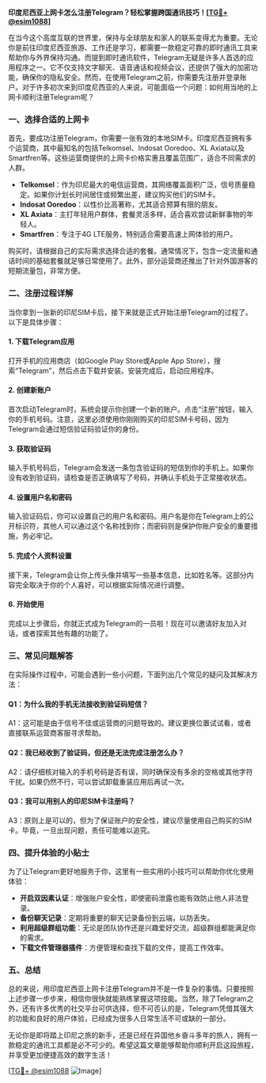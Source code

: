 **印度尼西亚上网卡怎么注册Telegram？轻松掌握跨国通讯技巧！[[TG💪+ @esim1088](https://t.me/s/esim1088)]**

在当今这个高度互联的世界里，保持与全球朋友和家人的联系变得尤为重要。无论你是前往印度尼西亚旅游、工作还是学习，都需要一款稳定可靠的即时通讯工具来帮助你与外界保持沟通。而提到即时通讯软件，Telegram无疑是许多人首选的应用程序之一。它不仅支持文字聊天、语音通话和视频会议，还提供了强大的加密功能，确保你的隐私安全。然而，在使用Telegram之前，你需要先注册并登录账户。对于许多初次来到印度尼西亚的人来说，可能面临一个问题：如何用当地的上网卡顺利注册Telegram呢？

### **一、选择合适的上网卡**

首先，要成功注册Telegram，你需要一张有效的本地SIM卡。印度尼西亚拥有多个运营商，其中最知名的包括Telkomsel、Indosat Ooredoo、XL Axiata以及Smartfren等。这些运营商提供的上网卡价格实惠且覆盖范围广，适合不同需求的人群。

- **Telkomsel**：作为印尼最大的电信运营商，其网络覆盖面积广泛，信号质量稳定。如果你计划长时间居住或频繁出差，建议购买他们的SIM卡。
- **Indosat Ooredoo**：以性价比高著称，尤其适合预算有限的朋友。
- **XL Axiata**：主打年轻用户群体，套餐灵活多样，适合喜欢尝试新鲜事物的年轻人。
- **Smartfren**：专注于4G LTE服务，特别适合需要高速上网体验的用户。

购买时，请根据自己的实际需求选择合适的套餐。通常情况下，包含一定流量和通话时间的基础套餐就足够日常使用了。此外，部分运营商还推出了针对外国游客的短期流量包，非常方便。

### **二、注册过程详解**

当你拿到一张新的印尼SIM卡后，接下来就是正式开始注册Telegram的过程了。以下是具体步骤：

#### **1. 下载Telegram应用**
打开手机的应用商店（如Google Play Store或Apple App Store），搜索“Telegram”，然后点击下载并安装。安装完成后，启动应用程序。

#### **2. 创建新账户**
首次启动Telegram时，系统会提示你创建一个新的账户。点击“注册”按钮，输入你的手机号码。注意，这里必须使用你刚刚购买的印尼SIM卡号码，因为Telegram会通过短信验证码验证你的身份。

#### **3. 获取验证码**
输入手机号码后，Telegram会发送一条包含验证码的短信到你的手机上。如果你没有收到验证码，请检查是否正确填写了号码，并确认手机处于正常接收状态。

#### **4. 设置用户名和密码**
输入验证码后，你可以设置自己的用户名和密码。用户名是你在Telegram上的公开标识符，其他人可以通过这个名称找到你；而密码则是保护你账户安全的重要措施，务必牢记。

#### **5. 完成个人资料设置**
接下来，Telegram会让你上传头像并填写一些基本信息，比如姓名等。这部分内容完全取决于你的个人喜好，可以根据实际情况进行调整。

#### **6. 开始使用**
完成以上步骤后，你就正式成为Telegram的一员啦！现在可以邀请好友加入对话，或者探索其他有趣的功能了。

### **三、常见问题解答**

在实际操作过程中，可能会遇到一些小问题，下面列出几个常见的疑问及其解决方法：

#### **Q1：为什么我的手机无法接收到验证码短信？**
A1：这可能是由于信号不佳或运营商的问题导致的。建议更换位置试试看，或者直接联系运营商客服寻求帮助。

#### **Q2：我已经收到了验证码，但还是无法完成注册怎么办？**
A2：请仔细核对输入的手机号码是否有误，同时确保没有多余的空格或其他字符干扰。如果仍然不行，可以尝试卸载重装应用后再试一次。

#### **Q3：我可以用别人的印尼SIM卡注册吗？**
A3：原则上是可以的，但为了保证账户的安全性，建议尽量使用自己购买的SIM卡。毕竟，一旦出现问题，责任可能难以追究。

### **四、提升体验的小贴士**

为了让Telegram更好地服务于你，这里有一些实用的小技巧可以帮助你优化使用体验：

- **开启双因素认证**：增强账户安全性，即使密码泄露也能有效防止他人非法登录。
- **备份聊天记录**：定期将重要的聊天记录备份到云端，以防丢失。
- **利用超级群组功能**：无论是团队协作还是兴趣爱好交流，超级群组都能满足你的需求。
- **下载文件管理器插件**：方便管理和查找下载的文件，提高工作效率。

### **五、总结**

总的来说，用印度尼西亚上网卡注册Telegram并不是一件复杂的事情。只要按照上述步骤一步步来，相信你很快就能熟练掌握这项技能。当然，除了Telegram之外，还有许多优秀的社交平台可供选择，但不可否认的是，Telegram凭借其强大的功能和良好的用户体验，已经成为很多人日常生活不可或缺的一部分。

无论你是即将踏上印尼之旅的新手，还是已经在异国他乡奋斗多年的旅人，拥有一款稳定的通讯工具都是必不可少的。希望这篇文章能够帮助你顺利开启这段旅程，并享受更加便捷高效的数字生活！

[[TG💪+ @esim1088](https://t.me/s/esim1088) ![Image](https://i.postimg.cc/4NQfJmqS/Snipaste-2025-05-13-00-14-12.png)]